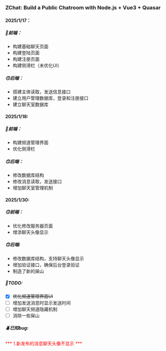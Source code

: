 ### ZChat: Build a Public Chatroom with Node.js + Vue3 + Quasar  

#### 2025/1/17：  
##### 🙂前端：  
* 构建基础聊天页面
* 构建登陆页面
* 构建注册页面
* 构建侧滑栏（未优化UI）   

##### 🙃后端：
* 搭建主体读取，发送信息接口
* 建立用户管理数据库，登录和注册接口
* 建立聊天室数据库    

#### 2025/1/18:    
##### 🙂前端：
* 构建频道管理界面
* 优化侧滑栏    

##### 🙃后端：  
* 修改数据库结构
* 修改消息读取，发送接口
* 增加聊天室管理机制

#### 2025/1/30:
##### 🙃前端：
* 优化修改服务器页面
* 增添聊天头像显示

##### 🙃后端:
* 修改数据库结构，支持聊天头像显示
* 增加验证接口，确保后台登录验证
* 制造了新的屎山

##### 📄TODO:

- [x] ~~优化频道管理界面UI~~
- [ ] 增加发送消息时显示发送时间
- [ ] 增加聊天频道隐藏机制
- [ ] 消除一些屎山

##### 🪲已知bug:    
<font color=red>*** 1.新发布的消息聊天头像不显示 ***</font>